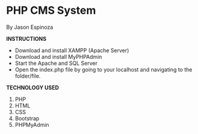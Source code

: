 PHP CMS System
===============================
By Jason Espinoza


**INSTRUCTIONS**

- Download and install XAMPP (Apache Server)
- Download and install MyPHPAdmin
- Start the Apache and SQL Server
- Open the index.php file by going to your localhost and navigating to the folder/file.


**TECHNOLOGY USED**

1. PHP 
2. HTML
3. CSS
4. Bootstrap
5. PHPMyAdmin



